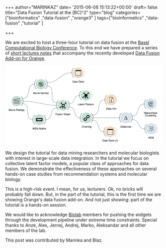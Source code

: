 +++
author="MARINKAZ"
date= '2015-06-08 15:13:22+00:00'
draft= false
title="Data Fusion Tutorial at the [BC]^2"
type="blog"
categories=["bioinformatics" ,"data-fusion" ,"orange3" ]
tags=["bioinformatics" ,"data-fusion" ,"tutorial" ]

+++

We are excited to host a three-hour tutorial on data fusion at the [Basel Computational Biology Conference](http://www.bc2.ch/2015/). To this end we have prepared a series of [short lectures notes](http://helikoid.si/bc215/bc2-handouts.pdf) that accompany the recently developed [Data Fusion Add-on for Orange](http://blog.biolab.si/2015/06/05/data-fusion-add-on-for-orange/).

[![](/images/2015/06/scheme.png)
](http://blog.biolab.si/wp-content/uploads/2015/06/scheme.png)

We design the tutorial for data mining researchers and molecular biologists with interest in large-scale data integration. In the tutorial we focus on collective latent factor models, a popular class of approaches for data fusion. We demonstrate the effectiveness of these approaches on several hands-on case studies from recommendation systems and molecular biology.

This is a high-risk event. I mean, for us, lecturers. Ok, no bricks will probably fall down. But, in the part of the tutorial, this is the first time we are showing Orange's data fusion add-on. And not just showing: part of the tutorial is a hands-on session.

We would like to acknowledge [Biolab](http://www.biolab.si/en/) members for pushing the widgets through the development pipeline under extreme time constraints. Special thanks to Anze, Ales, Jernej, Andrej, Marko, Aleksandar and all other members of the lab.

This post was contributed by Marinka and Blaz.
